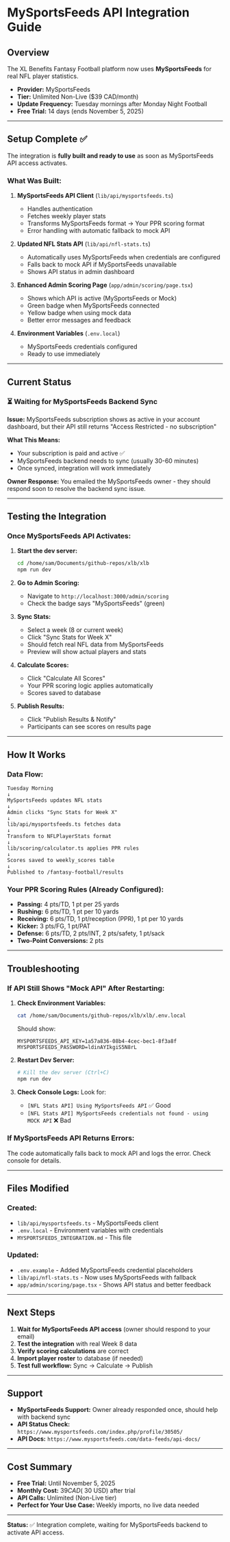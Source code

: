 # MySportsFeeds API Integration Guide

## Overview

The XL Benefits Fantasy Football platform now uses **MySportsFeeds** for real NFL player statistics.

- **Provider:** MySportsFeeds
- **Tier:** Unlimited Non-Live ($39 CAD/month)
- **Update Frequency:** Tuesday mornings after Monday Night Football
- **Free Trial:** 14 days (ends November 5, 2025)

---

## Setup Complete ✅

The integration is **fully built and ready to use** as soon as MySportsFeeds API access activates.

### What Was Built:

1. **MySportsFeeds API Client** (`lib/api/mysportsfeeds.ts`)
   - Handles authentication
   - Fetches weekly player stats
   - Transforms MySportsFeeds format → Your PPR scoring format
   - Error handling with automatic fallback to mock API

2. **Updated NFL Stats API** (`lib/api/nfl-stats.ts`)
   - Automatically uses MySportsFeeds when credentials are configured
   - Falls back to mock API if MySportsFeeds unavailable
   - Shows API status in admin dashboard

3. **Enhanced Admin Scoring Page** (`app/admin/scoring/page.tsx`)
   - Shows which API is active (MySportsFeeds or Mock)
   - Green badge when MySportsFeeds connected
   - Yellow badge when using mock data
   - Better error messages and feedback

4. **Environment Variables** (`.env.local`)
   - MySportsFeeds credentials configured
   - Ready to use immediately

---

## Current Status

### ⏳ Waiting for MySportsFeeds Backend Sync

**Issue:** MySportsFeeds subscription shows as active in your account dashboard, but their API still returns "Access Restricted - no subscription"

**What This Means:**
- Your subscription is paid and active ✅
- MySportsFeeds backend needs to sync (usually 30-60 minutes)
- Once synced, integration will work immediately

**Owner Response:** You emailed the MySportsFeeds owner - they should respond soon to resolve the backend sync issue.

---

## Testing the Integration

### Once MySportsFeeds API Activates:

1. **Start the dev server:**
   ```bash
   cd /home/sam/Documents/github-repos/xlb/xlb
   npm run dev
   ```

2. **Go to Admin Scoring:**
   - Navigate to `http://localhost:3000/admin/scoring`
   - Check the badge says "MySportsFeeds" (green)

3. **Sync Stats:**
   - Select a week (8 or current week)
   - Click "Sync Stats for Week X"
   - Should fetch real NFL data from MySportsFeeds
   - Preview will show actual players and stats

4. **Calculate Scores:**
   - Click "Calculate All Scores"
   - Your PPR scoring logic applies automatically
   - Scores saved to database

5. **Publish Results:**
   - Click "Publish Results & Notify"
   - Participants can see scores on results page

---

## How It Works

### Data Flow:

```
Tuesday Morning
↓
MySportsFeeds updates NFL stats
↓
Admin clicks "Sync Stats for Week X"
↓
lib/api/mysportsfeeds.ts fetches data
↓
Transform to NFLPlayerStats format
↓
lib/scoring/calculator.ts applies PPR rules
↓
Scores saved to weekly_scores table
↓
Published to /fantasy-football/results
```

### Your PPR Scoring Rules (Already Configured):

- **Passing:** 4 pts/TD, 1 pt per 25 yards
- **Rushing:** 6 pts/TD, 1 pt per 10 yards
- **Receiving:** 6 pts/TD, 1 pt/reception (PPR), 1 pt per 10 yards
- **Kicker:** 3 pts/FG, 1 pt/PAT
- **Defense:** 6 pts/TD, 2 pts/INT, 2 pts/safety, 1 pt/sack
- **Two-Point Conversions:** 2 pts

---

## Troubleshooting

### If API Still Shows "Mock API" After Restarting:

1. **Check Environment Variables:**
   ```bash
   cat /home/sam/Documents/github-repos/xlb/xlb/.env.local
   ```
   Should show:
   ```
   MYSPORTSFEEDS_API_KEY=1a57a836-08b4-4cec-bec1-8f3a8f
   MYSPORTSFEEDS_PASSWORD=ldinAYIkgiS5N8rL
   ```

2. **Restart Dev Server:**
   ```bash
   # Kill the dev server (Ctrl+C)
   npm run dev
   ```

3. **Check Console Logs:**
   Look for:
   - `[NFL Stats API] Using MySportsFeeds API` ✅ Good
   - `[NFL Stats API] MySportsFeeds credentials not found - using MOCK API` ❌ Bad

### If MySportsFeeds API Returns Errors:

The code automatically falls back to mock API and logs the error. Check console for details.

---

## Files Modified

### Created:
- `lib/api/mysportsfeeds.ts` - MySportsFeeds client
- `.env.local` - Environment variables with credentials
- `MYSPORTSFEEDS_INTEGRATION.md` - This file

### Updated:
- `.env.example` - Added MySportsFeeds credential placeholders
- `lib/api/nfl-stats.ts` - Now uses MySportsFeeds with fallback
- `app/admin/scoring/page.tsx` - Shows API status and better feedback

---

## Next Steps

1. **Wait for MySportsFeeds API access** (owner should respond to your email)
2. **Test the integration** with real Week 8 data
3. **Verify scoring calculations** are correct
4. **Import player roster** to database (if needed)
5. **Test full workflow:** Sync → Calculate → Publish

---

## Support

- **MySportsFeeds Support:** Owner already responded once, should help with backend sync
- **API Status Check:** `https://www.mysportsfeeds.com/index.php/profile/30505/`
- **API Docs:** `https://www.mysportsfeeds.com/data-feeds/api-docs/`

---

## Cost Summary

- **Free Trial:** Until November 5, 2025
- **Monthly Cost:** $39 CAD (~$30 USD) after trial
- **API Calls:** Unlimited (Non-Live tier)
- **Perfect for Your Use Case:** Weekly imports, no live data needed

---

**Status:** ✅ Integration complete, waiting for MySportsFeeds backend to activate API access.
